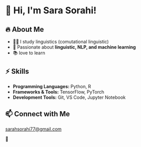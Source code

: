 # 👋 Hi, I'm Sara Sorahi!

## 🔥 About Me
- 👨‍💻 I study linguistics (comutational linguistic) 
- 🧠 Passionate about **linguistic, NLP, and machine learning**
- 📚 love to learn

## ⚡ Skills
- **Programming Languages:** Python, R
- **Frameworks & Tools:** TensorFlow, PyTorch
- **Development Tools:** Git, VS Code, Jupyter Notebook

## 📫 Connect with Me
sarahsorahi77@gmail.com

 🚀

